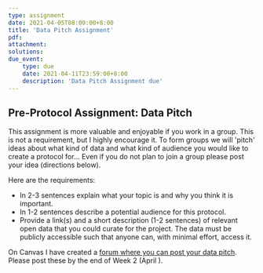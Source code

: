 ```yaml
---
type: assignment
date: 2021-04-05T08:00:00+8:00
title: 'Data Pitch Assignment'
pdf:
attachment:
solutions:
due_event: 
    type: due
    date: 2021-04-11T23:59:00+8:00
    description: 'Data Pitch Assignment due'
---
```

## Pre-Protocol Assignment: Data Pitch

This assignment is more valuable and enjoyable if you work in a group. This is not a requirement, but I highly encourage it. To form groups we will 'pitch' ideas about what kind of data and what kind of audience you would like to create a protocol for... Even if you do not plan to join a group please post your idea (directions below).  

Here are the requirements:

- In 2-3 sentences explain what your topic is and why you think it is important.
- In 1-2 sentences describe a potential audience for this protocol.
- Provide a link(s) and a short description (1-2 sentences) of relevant open data that you could curate for the project. The data must be publicly accessible such that anyone can, with minimal effort, access it.

On Canvas I have created a [forum where you can post your data pitch](https://canvas.uw.edu/courses/1375713/discussion_topics/5337221). Please post these by the end of Week 2 (April ).  
